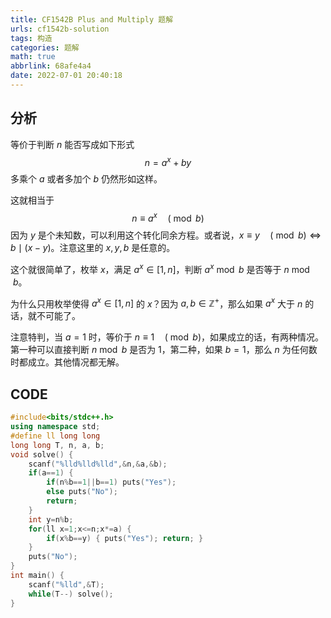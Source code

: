 ```yaml
---
title: CF1542B Plus and Multiply 题解
urls: cf1542b-solution
tags: 构造
categories: 题解
math: true
abbrlink: 68afe4a4
date: 2022-07-01 20:40:18
---
```


## 分析

等价于判断 $n$ 能否写成如下形式
$$
n = a^x + by
$$
多乘个 $a$ 或者多加个 $b$ 仍然形如这样。

<!--more-->

这就相当于
$$
n \equiv a^x \quad (\bmod b)
$$
因为 $y$ 是个未知数，可以利用这个转化同余方程。或者说，$x \equiv y \quad (\bmod b) \iff b \mid (x-y)$。注意这里的 $x,y,b$ 是任意的。

这个就很简单了，枚举 $x$，满足 $a^x \in [1,n]$，判断 $a^x \bmod b$ 是否等于 $n \bmod b$。

为什么只用枚举使得 $a^x \in [1,n]$ 的 $x$？因为 $a,b \in \mathbb{Z^+}$，那么如果 $a^x$ 大于 $n$ 的话，就不可能了。

注意特判，当 $a=1$ 时，等价于 $n \equiv 1 \quad (\bmod b)$，如果成立的话，有两种情况。第一种可以直接判断 $n \bmod b$ 是否为 1，第二种，如果 $b=1$，那么 $n$ 为任何数时都成立。其他情况都无解。

## CODE

```cpp
#include<bits/stdc++.h>
using namespace std;
#define ll long long
long long T, n, a, b;
void solve() {
    scanf("%lld%lld%lld",&n,&a,&b);
    if(a==1) {
        if(n%b==1||b==1) puts("Yes");
        else puts("No");
        return;
    }
    int y=n%b;
    for(ll x=1;x<=n;x*=a) {
        if(x%b==y) { puts("Yes"); return; }
    }
    puts("No");
}
int main() {
    scanf("%lld",&T);
    while(T--) solve();
}
```
